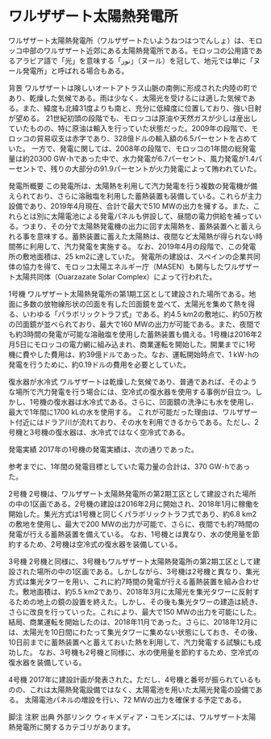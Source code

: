 # ワルザザート太陽熱発電所

ワルザザート太陽熱発電所（ワルザザートたいようねつはつでんしょ）は、モロッコ中部のワルザザート近郊にある太陽熱発電所である。モロッコの公用語であるアラビア語で「光」を意味する「نور」（ヌール）を冠して、地元では単に「ヌール発電所」と呼ばれる場合もある。

背景
ワルザザートは険しいオートアトラス山脈の南側に形成された内陸の町であり、乾燥した気候である。雨は少なく、太陽光を受けるには適した気候である。また、緯度も北緯31度よりも南と、充分に低緯度に位置しており、強い日射が望める。
21世紀初頭の段階でも、モロッコは原油や天然ガスが少しは産出していたものの、特に原油は輸入を行っていた状態だった。2009年の段階で、モロッコの貿易収支は赤字であり、328億ドルの輸入額の6.5パーセントを占めていた。
一方で、発電に関しては、2008年の段階で、モロッコの1年間の総発電量は約20300 GW･hであった中で、水力発電が6.7パーセント、風力発電が1.4パーセントで、残りの大部分の91.9パーセントが火力発電によって賄われていた。

発電所概要
この発電所は、太陽熱を利用して汽力発電を行う複数の発電機が備えられており、さらに溶融塩を利用した蓄熱装置も装備している。これらが主力設備であり、2019年4月現在、合計で最大で510 MWの出力を擁する。また、これらとは別に太陽電池による発電パネルも併設して、昼間の電力供給を補っている。つまり、その分で太陽熱発電機の出力に回す太陽熱を、蓄熱装置へと蓄えられる事を意味する。蓄熱装置に蓄えた太陽熱は、夜間など太陽熱が得られない時間帯に利用して、汽力発電を実施する。
なお、2019年4月の段階で、この発電所の敷地面積は、25 km2に達していた。
発電所の建設は、スペインの企業共同体の協力を得て、モロッコ太陽エネルギー庁（MASEN）も関与したワルザザート太陽共同体（Ouarzazate Solar Complex）によって行われた。

1号機
ワルザザート太陽熱発電所の第1期工区として建設された場所である。地面に多数の放物線形状の凹面を有した凹面鏡を並べて、太陽光を集めて熱を得る、いわゆる「パラボリックトラフ式」である。約4.5 km2の敷地に、約50万枚の凹面鏡が並べられており、最大で160 MWの出力が可能である。また、夜間でも約3時間の発電が可能な溶融塩を使用した蓄熱装置も備える。1号機は2016年2月5日にモロッコの電力網に組み込まれ、商業運転を開始した。開業までに1号機に費やした費用は、約39億ドルであった。なお、運転開始時点で、1 kW･hの発電を行うために、約0.19ドルの費用を必要としていた。

復水器が水冷式
ワルザザートは乾燥した気候であり、普通であれば、そのような場所で汽力発電を行う場合には、空冷式の復水器を使用する事例が目立つ。しかし、1号機の復水器は水冷式である。さらに、凹面鏡の洗浄にも水を使用し、最大で1年間に1700 kLの水を使用する。
これが可能だった理由は、ワルザザート付近にはドラア川が流れており、その水を利用できるからである。ただし、2号機と3号機の復水器は、水冷式ではなく空冷式である。

発電実績
2017年の1号機の発電実績は、次の通りであった。

参考までに、1年間の発電目標としていた電力量の合計は、370 GW･hであった。

2号機
2号機は、ワルザザート太陽熱発電所の第2期工区として建設された場所の中の1区画である。2号機の建設は2016年2月に開始され、2018年1月に稼働を開始した。集光方式は1号機と同じくパラボリックトラフ式であり、約6.8 km2の敷地を使用し、最大で200 MWの出力が可能で、さらに、夜間でも約7時間の発電が行える蓄熱装置を備えている。
なお、1号機とは異なり、水の使用量を節約するため、2号機は空冷式の復水器を装備している。

3号機
2号機と同様に、3号機もワルザザート太陽熱発電所の第2期工区として建設された場所の中の1区画である。しかしながら、3号機は2号機と異なり、集光方式は集光タワーを用い、これに約7時間の発電が行える蓄熱装置を組み合わせた。敷地面積は、約5.5 km2であり、2018年3月に太陽光を集光タワーに反射するための地上の鏡の設置を終えた。しかし、その後も集光タワーの建造は続き、さらに改良を行っていった。これにより、最大で150 MWの出力を可能にした。結局、商業運転を開始したのは、2018年11月であった。さらに、2018年12月には、太陽光を10日間にわたって集光タワーに集めない状態にしておき、その後、10日前までに蓄熱装置へと蓄えておいた熱を利用して、汽力発電する試験にも成功した。
なお、3号機も2号機と同様に、水の使用量を節約するため、空冷式の復水器を装備している。

4号機
2017年に建設計画が発表された。ただし、4号機と番号が振られているものの、これは太陽熱発電設備ではなく、太陽電池を用いた太陽光発電の設備である。
太陽電池パネルの増設を行い、72 MWの出力を確保する予定である。

脚注
注釈
出典
外部リンク
 ウィキメディア・コモンズには、ワルザザート太陽熱発電所に関するカテゴリがあります。